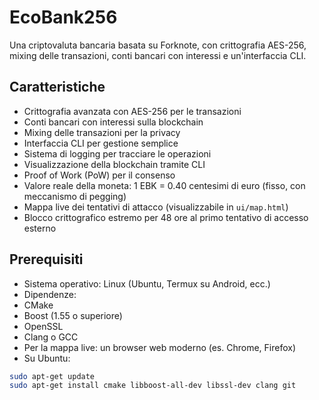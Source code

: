 # EcoBank256
Una criptovaluta bancaria basata su Forknote, con crittografia AES-256, mixing delle transazioni, conti bancari con interessi e un'interfaccia CLI.

## Caratteristiche
- Crittografia avanzata con AES-256 per le transazioni
- Conti bancari con interessi sulla blockchain
- Mixing delle transazioni per la privacy
- Interfaccia CLI per gestione semplice
- Sistema di logging per tracciare le operazioni
- Visualizzazione della blockchain tramite CLI
- Proof of Work (PoW) per il consenso
- Valore reale della moneta: 1 EBK = 0.40 centesimi di euro (fisso, con meccanismo di pegging)
- Mappa live dei tentativi di attacco (visualizzabile in `ui/map.html`)
- Blocco crittografico estremo per 48 ore al primo tentativo di accesso esterno

## Prerequisiti
- Sistema operativo: Linux (Ubuntu, Termux su Android, ecc.)
- Dipendenze:
- CMake
- Boost (1.55 o superiore)
- OpenSSL
- Clang o GCC
- Per la mappa live: un browser web moderno (es. Chrome, Firefox)
- Su Ubuntu:
```bash
sudo apt-get update
sudo apt-get install cmake libboost-all-dev libssl-dev clang git
